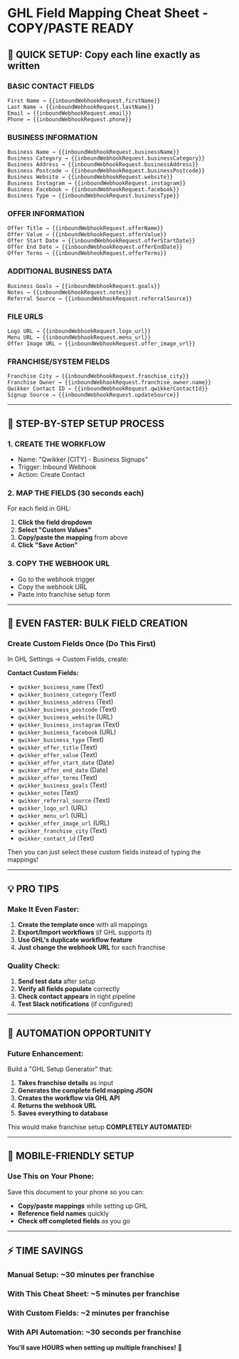 # GHL Field Mapping Cheat Sheet - COPY/PASTE READY

## 🚀 QUICK SETUP: Copy each line exactly as written

### BASIC CONTACT FIELDS
```
First Name → {{inboundWebhookRequest.firstName}}
Last Name → {{inboundWebhookRequest.lastName}}  
Email → {{inboundWebhookRequest.email}}
Phone → {{inboundWebhookRequest.phone}}
```

### BUSINESS INFORMATION
```
Business Name → {{inboundWebhookRequest.businessName}}
Business Category → {{inboundWebhookRequest.businessCategory}}
Business Address → {{inboundWebhookRequest.businessAddress}}
Business Postcode → {{inboundWebhookRequest.businessPostcode}}
Business Website → {{inboundWebhookRequest.website}}
Business Instagram → {{inboundWebhookRequest.instagram}}
Business Facebook → {{inboundWebhookRequest.facebook}}
Business Type → {{inboundWebhookRequest.businessType}}
```

### OFFER INFORMATION
```
Offer Title → {{inboundWebhookRequest.offerName}}
Offer Value → {{inboundWebhookRequest.offerValue}}
Offer Start Date → {{inboundWebhookRequest.offerStartDate}}
Offer End Date → {{inboundWebhookRequest.offerEndDate}}
Offer Terms → {{inboundWebhookRequest.offerTerms}}
```

### ADDITIONAL BUSINESS DATA
```
Business Goals → {{inboundWebhookRequest.goals}}
Notes → {{inboundWebhookRequest.notes}}
Referral Source → {{inboundWebhookRequest.referralSource}}
```

### FILE URLS
```
Logo URL → {{inboundWebhookRequest.logo_url}}
Menu URL → {{inboundWebhookRequest.menu_url}}
Offer Image URL → {{inboundWebhookRequest.offer_image_url}}
```

### FRANCHISE/SYSTEM FIELDS
```
Franchise City → {{inboundWebhookRequest.franchise_city}}
Franchise Owner → {{inboundWebhookRequest.franchise_owner.name}}
Qwikker Contact ID → {{inboundWebhookRequest.qwikkerContactId}}
Signup Source → {{inboundWebhookRequest.updateSource}}
```

---

## 🎯 STEP-BY-STEP SETUP PROCESS

### 1. CREATE THE WORKFLOW
- Name: "Qwikker [CITY] - Business Signups"
- Trigger: Inbound Webhook
- Action: Create Contact

### 2. MAP THE FIELDS (30 seconds each)
For each field in GHL:
1. **Click the field dropdown**
2. **Select "Custom Values"**
3. **Copy/paste the mapping** from above
4. **Click "Save Action"**

### 3. COPY THE WEBHOOK URL
- Go to the webhook trigger
- Copy the webhook URL
- Paste into franchise setup form

---

## 🚀 EVEN FASTER: BULK FIELD CREATION

### Create Custom Fields Once (Do This First)
In GHL Settings → Custom Fields, create:

**Contact Custom Fields:**
- `qwikker_business_name` (Text)
- `qwikker_business_category` (Text)  
- `qwikker_business_address` (Text)
- `qwikker_business_postcode` (Text)
- `qwikker_business_website` (URL)
- `qwikker_business_instagram` (Text)
- `qwikker_business_facebook` (URL)
- `qwikker_business_type` (Text)
- `qwikker_offer_title` (Text)
- `qwikker_offer_value` (Text)
- `qwikker_offer_start_date` (Date)
- `qwikker_offer_end_date` (Date)
- `qwikker_offer_terms` (Text)
- `qwikker_business_goals` (Text)
- `qwikker_notes` (Text)
- `qwikker_referral_source` (Text)
- `qwikker_logo_url` (URL)
- `qwikker_menu_url` (URL)
- `qwikker_offer_image_url` (URL)
- `qwikker_franchise_city` (Text)
- `qwikker_contact_id` (Text)

Then you can just select these custom fields instead of typing the mappings!

---

## 💡 PRO TIPS

### Make It Even Faster:
1. **Create the template once** with all mappings
2. **Export/Import workflows** (if GHL supports it)
3. **Use GHL's duplicate workflow feature**
4. **Just change the webhook URL** for each franchise

### Quality Check:
1. **Send test data** after setup
2. **Verify all fields populate** correctly
3. **Check contact appears** in right pipeline
4. **Test Slack notifications** (if configured)

---

## 🔧 AUTOMATION OPPORTUNITY

### Future Enhancement:
Build a "GHL Setup Generator" that:
1. **Takes franchise details** as input
2. **Generates the complete field mapping JSON**
3. **Creates the workflow via GHL API**
4. **Returns the webhook URL**
5. **Saves everything to database**

This would make franchise setup **COMPLETELY AUTOMATED**!

---

## 📱 MOBILE-FRIENDLY SETUP

### Use This on Your Phone:
Save this document to your phone so you can:
- **Copy/paste mappings** while setting up GHL
- **Reference field names** quickly
- **Check off completed fields** as you go

---

## ⚡ TIME SAVINGS

### Manual Setup: ~30 minutes per franchise
### With This Cheat Sheet: ~5 minutes per franchise
### With Custom Fields: ~2 minutes per franchise  
### With API Automation: ~30 seconds per franchise

**You'll save HOURS when setting up multiple franchises!** 🚀
